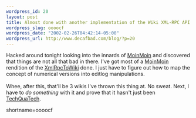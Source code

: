 ```yaml
--- 
wordpress_id: 20
layout: post
title: Almost done with another implementation of the Wiki XML-RPC API
wordpress_slug: oooocf
wordpress_date: "2002-02-26T04:42:14-05:00"
wordpress_url: http://www.decafbad.com/blog/?p=20
---
```

Hacked around tonight looking into the innards of <a href="http://www.decafbad.com/twiki/bin/view/Main/MoinMoin">MoinMoin</a>  and discovered that things are not all that bad in there.  I've got most of a  <a href="http://www.decafbad.com/twiki/bin/view/Main/MoinMoin">MoinMoin</a> rendition of the <a href="http://www.decafbad.com/twiki/bin/view/Main/XmlRpcToWiki">XmlRpcToWiki</a> done.  I just have to figure out how to map the concept of numerical versions into editlog manipulations.
<br /><br />
Whee, after this, that'll be 3 wikis I've thrown this thing at.  No sweat.  Next, I have to <i>do something</i> with it and prove that it hasn't just been <a href="http://www.decafbad.com/twiki/bin/view/Main/TechQuaTech">TechQuaTech</a>.
<!--more-->
shortname=oooocf
